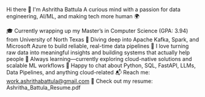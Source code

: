 Hi there 👋 I'm Ashritha Battula
A curious mind with a passion for data engineering, AI/ML, and making tech more human 🌍

🎓 Currently wrapping up my Master’s in Computer Science (GPA: 3.94) from University of North Texas
🔧 Diving deep into Apache Kafka, Spark, and Microsoft Azure to build reliable, real-time data pipelines
🧠 I love turning raw data into meaningful insights and building systems that actually help people
🌱 Always learning—currently exploring cloud-native solutions and scalable ML workflows
💬 Happy to chat about Python, SQL, FastAPI, LLMs, Data Pipelines, and anything cloud-related
📬 Reach me: work.ashrithabattula@gmail.com
📄 Check out my resume: Ashritha_Battula_Resume.pdf
